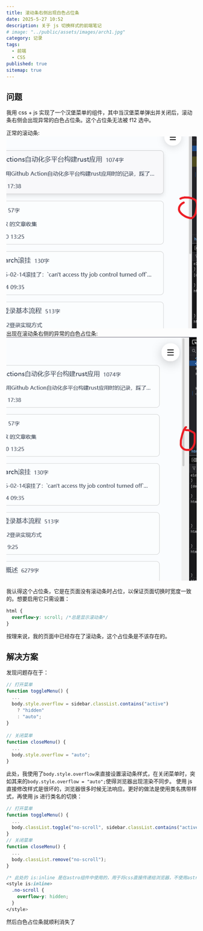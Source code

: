 ```yaml
---
title: 滚动条右侧出现白色占位条
date: 2025-5-27 10:52
description: 关于 js 切换样式的前端笔记
# image: "../public/assets/images/arch1.jpg"
category: 记录
tags:
  - 前端
  - CSS
published: true
sitemap: true
---
```


## 问题

我用 css + js 实现了一个汉堡菜单的组件，其中当汉堡菜单弹出并关闭后，滚动条右侧会出现异常的白色占位条。这个占位条无法被 f12 选中。

正常的滚动条:
![OAuth2授权](../public/assets/images/scroll1.png)
出现在滚动条右侧的异常的白色占位条:
![OAuth2授权](../public/assets/images/scroll2.png)

我认得这个占位条，它是在页面没有滚动条时占位，以保证页面切换时宽度一致的。想要启用它只需设置：

```css
html {
  overflow-y: scroll; /*总是显示滚动条*/
}
```

按理来说，我的页面中已经存在了滚动条，这个占位条是不该存在的。

## 解决方案

发现问题存在于：

```js
// 打开菜单
function toggleMenu() {
  ...
  body.style.overflow = sidebar.classList.contains("active")
    ? "hidden"
    : "auto";
}

// 关闭菜单
function closeMenu() {
  ...
  body.style.overflow = "auto";
}
```

此处，我使用了`body.style.overflow`来直接设置滚动条样式，在关闭菜单时，突如其来的`body.style.overflow = "auto";`使得浏览器出现渲染不同步。
使用 js 直接修改样式是很坏的，浏览器很多时候无法响应。更好的做法是使用类名携带样式，再使用 js 进行类名的切换：

```js
// 打开菜单
function toggleMenu() {
  ...
  body.classList.toggle("no-scroll", sidebar.classList.contains("active"));
}
// 关闭菜单
function closeMenu() {
  ...
  body.classList.remove("no-scroll");
}
```

```css
/* 此处的 is:inline 是在astro组件中使用的，用于将css直接传递给浏览器，不使用astro的话不需要 */
<style is:inline>
  .no-scroll {
    overflow-y: hidden;
  }
</style>
```

然后白色占位条就顺利消失了
